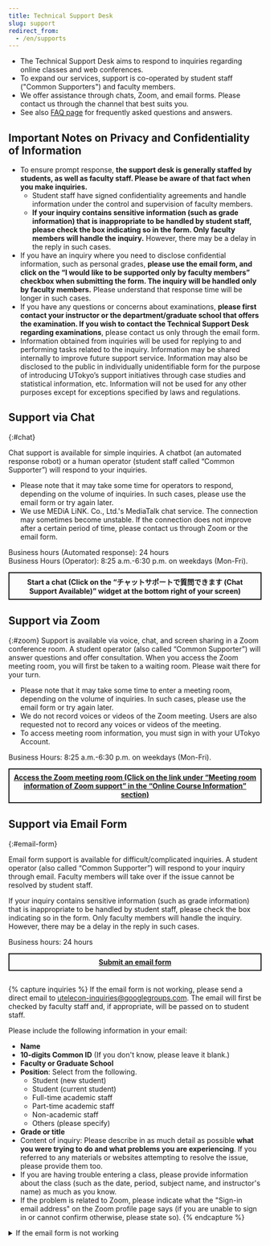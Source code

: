 ```yaml
---
title: Technical Support Desk
slug: support
redirect_from:
  - /en/supports
---
```


* The Technical Support Desk aims to respond to inquiries regarding online classes and web conferences.
* To expand our services, support is co-operated by student staff ("Common Supporters") and faculty members.
* We offer assistance through chats, Zoom, and email forms. Please contact us through the channel that best suits you. 
* See also [FAQ page](/en/faq/) for frequently asked questions and answers.


## Important Notes on Privacy and Confidentiality of Information 

* To ensure prompt response, **the support desk is generally staffed by students, as well as faculty staff. Please be aware of that fact when you make inquiries.**
    * Student staff have signed confidentiality agreements and handle information under the control and supervision of faculty members.
    * **If your inquiry contains sensitive information (such as grade information) that is inappropriate to be handled by student staff, please check the box indicating so in the form. Only faculty members will handle the inquiry.** However, there may be a delay in the reply in such cases.
* If you have an inquiry where you need to disclose confidential information, such as personal grades, **please use the email form, and click on the “I would like to be supported only by faculty members” checkbox when submitting the form. The inquiry will be handled only by faculty members.** Please understand that response time will be longer in such cases. 
* If you have any questions or concerns about examinations, **please first contact your instructor or the department/graduate school that offers the examination. If you wish to contact the Technical Support Desk regarding examinations**, please contact us only through the email form. 
* Information obtained from inquiries will be used for replying to and performing tasks related to the inquiry. Information may be shared internally to improve future support service. Information may also be disclosed to the public in individually unidentifiable form for the purpose of introducing UTokyo’s support initiatives through case studies and statistical information, etc. Information will not be used for any other purposes except for exceptions specified by laws and regulations.

## Support via Chat
{:#chat}

Chat support is available for simple inquiries. A chatbot (an automated response robot) or a human operator (student staff called “Common Supporter”) will respond to your inquiries.

* Please note that it may take some time for operators to respond, depending on the volume of inquiries. In such cases, please use the email form or try again later. 
* We use MEDiA LiNK. Co., Ltd.'s MediaTalk chat service. The connection may sometimes become unstable. If the connection does not improve after a certain period of time, please contact us through Zoom or the email form. 

<div>Business hours (Automated response): 24 hours</div>
<div>Business Hours (Operator): 8:25 a.m.-6:30 p.m. on weekdays (Mon-Fri).</div>

<div style="border: 2px solid currentcolor; margin: 1em 0 2em; padding: 0.5em; font-weight: bold; text-align: center;">
Start a chat (Click on the “チャットサポートで質問できます (Chat Support Available)” widget at the bottom right of your screen)
</div>


## Support via Zoom
{:#zoom}
Support is available via voice, chat, and screen sharing in a Zoom conference room. A student operator (also called “Common Supporter”) will answer questions and offer consultation.
When you access the Zoom meeting room, you will first be taken to a waiting room. Please wait there for your turn.
* Please note that it may take some time to enter a meeting room, depending on the volume of inquiries. In such cases, please use the email form or try again later. 
* We do not record voices or videos of the Zoom meeting. Users are also requested not to record any voices or videos of the meeting.
* To access meeting room information, you must sign in with your UTokyo Account.

<div>Business Hours: 8:25 a.m.-6:30 p.m. on weekdays (Mon-Fri).</div>

<div style="border: 2px solid currentcolor; margin: 1em 0 2em; padding: 0.5em; font-weight: bold; text-align: center;">
<a href="https://itc-lms.ecc.u-tokyo.ac.jp/lms/course?idnumber=20197J919010V02">Access the Zoom meeting room (Click on the link under “Meeting room information of Zoom support” in the “Online Course Information” section)</a> 
</div>


## Support via Email Form
{:#email-form}

Email form support is available for difficult/complicated inquiries. A student operator (also called “Common Supporter”) will respond to your inquiry through email. Faculty members will take over if the issue cannot be resolved by student staff.

If your inquiry contains sensitive information (such as grade information) that is inappropriate to be handled by student staff, please check the box indicating so in the form. Only faculty members will handle the inquiry. However, there may be a delay in the reply in such cases.

<div>Business hours: 24 hours</div>

<div style="border: 2px solid currentcolor; margin: 1em 0 2em; padding: 0.5em; font-weight: bold; text-align: center;">
<a href="https://forms.gle/AQevtbkCgRvn6wc39">Submit an email form</a>
</div>


{% capture inquiries %}
If the email form is not working, please send a direct email to utelecon-inquiries@googlegroups.com. The email will first be checked by faculty staff and, if appropriate, will be passed on to student staff.

Please include the following information in your email:

- **Name**
- **10-digits Common ID** (If you don't know, please leave it blank.)
- **Faculty or Graduate School**
- **Position**: Select from the following.
    - Student (new student)
    - Student (current student)
    - Full-time academic staff
    - Part-time academic staff
    - Non-academic staff
    - Others (please specify)
- **Grade or title**
- Content of inquiry: Please describe in as much detail as possible **what you were trying to do and what problems you are experiencing**. If you referred to any materials or websites attempting to resolve the issue, please provide them too.
- If you are having trouble entering a class, please provide information about the class (such as the date, period, subject name, and instructor's name) as much as you know.
- If the problem is related to Zoom, please indicate what the "Sign-in email address" on the Zoom profile page says (if you are unable to sign in or cannot confirm otherwise, please state so).
{% endcapture %}

<details>
<summary>If the email form is not working</summary>
{{ inquiries | markdownify }}
</details>
